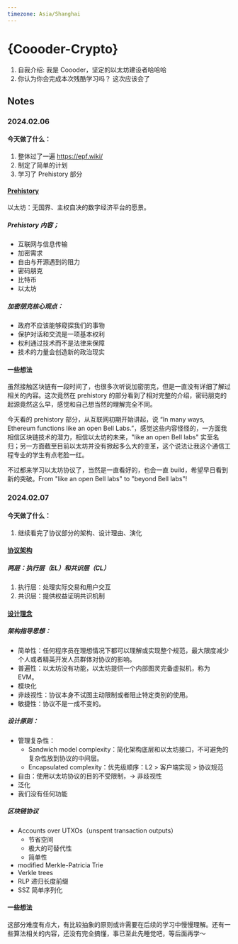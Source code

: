 ```yaml
---
timezone: Asia/Shanghai
---
```


# {Coooder-Crypto}

1. 自我介绍: 我是 Coooder，坚定的以太坊建设者哈哈哈
2. 你认为你会完成本次残酷学习吗？ 这次应该会了

## Notes

<!-- Content_START -->

### 2024.02.06

#### 今天做了什么：
1. 整体过了一遍 https://epf.wiki/
2. 制定了简单的计划
3. 学习了 Prehistory 部分
   
#### [Prehistory](https://epf.wiki/#/wiki/protocol/prehistory)
以太坊：无国界、主权自决的数字经济平台的愿景。

##### Prehistory 内容；
- 互联网与信息传输
- 加密需求
- 自由与开源遇到的阻力
- 密码朋克
- 比特币
- 以太坊

##### 加密朋克核心观点：
- 政府不应该能够窥探我们的事物
- 保护对话和交流是一项基本权利
- 权利通过技术而不是法律来保障
- 技术的力量会创造新的政治现实

#### 一些想法
虽然接触区块链有一段时间了，也很多次听说加密朋克，但是一直没有详细了解过相关的内容。这次竟然在 prehistory 的部分看到了相对完整的介绍，密码朋克的起源竟然这么早，感觉和自己想当然的理解完全不同。

今天看的 prehistory 部分，从互联网初期开始讲起，说 “In many ways, Ethereum functions like an open Bell Labs.”，感觉这些内容怪怪的，一方面我相信区块链技术的潜力，相信以太坊的未来，"like an open Bell labs" 实至名归；另一方面截至目前以太坊并没有掀起多么大的变革，这个说法让我这个通信工程专业的学生有点老脸一红。

不过都来学习以太坊协议了，当然是一直看好的，也会一直 build，希望早日看到新的突破。From "like an open Bell labs" to "beyond Bell labs"!


### 2024.02.07

#### 今天做了什么：
1. 继续看完了协议部分的架构、设计理由、演化

#### [协议架构](https://epf.wiki/#/wiki/protocol/architecture)

##### 两层：执行层（EL）和共识层（CL）
1. 执行层：处理实际交易和用户交互
2. 共识层：提供权益证明共识机制

#### [设计理念](https://epf.wiki/#/wiki/protocol/design-rationale)

##### 架构指导思想：
- 简单性：任何程序员在理想情况下都可以理解或实现整个规范，最大限度减少个人或者精英开发人员群体对协议的影响。
- 普遍性：以太坊没有功能，以太坊提供一个内部图灵完备虚拟机，称为 EVM。
- 模块化
- 非歧视性：协议本身不试图主动限制或者阻止特定类别的使用。
- 敏捷性：协议不是一成不变的。

##### 设计原则：
- 管理复杂性：
  - Sandwich model complexity：简化架构底层和以太坊接口，不可避免的复杂性放到协议的中间层。
  - Encapsulated complexity：优先级顺序：L2 > 客户端实现 > 协议规范
- 自由：使用以太坊协议的目的不受限制，-> 非歧视性
- 泛化
- 我们没有任何功能

##### 区块链协议
- Accounts over UTXOs（unspent transaction outputs）
  - 节省空间
  - 极大的可替代性
  - 简单性
- modified Merkle-Patricia Trie
- Verkle trees
- RLP 递归长度前缀
- SSZ 简单序列化

#### 一些想法
这部分难度有点大，有比较抽象的原则或许需要在后续的学习中慢慢理解。还有一些算法相关的内容，还没有完全搞懂，事已至此先睡觉吧，等后面再学～

<!-- Content_END -->
